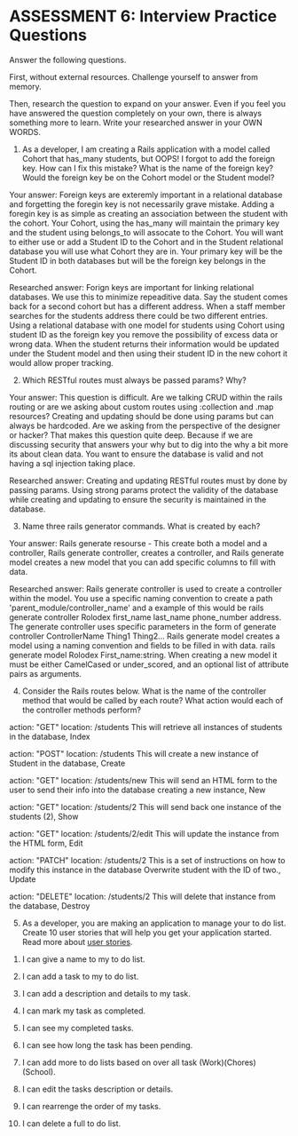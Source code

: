 # ASSESSMENT 6: Interview Practice Questions

Answer the following questions.

First, without external resources. Challenge yourself to answer from memory.

Then, research the question to expand on your answer. Even if you feel you have answered the question completely on your own, there is always something more to learn. Write your researched answer in your OWN WORDS.

1. As a developer, I am creating a Rails application with a model called Cohort that has_many students, but OOPS! I forgot to add the foreign key. How can I fix this mistake? What is the name of the foreign key? Would the foreign key be on the Cohort model or the Student model?

Your answer: Foreign keys are exteremly important in a relational database and forgetting the foregin key is not necessarily grave mistake. Adding a foregin key is as simple as creating an association between the student with the cohort. Your Cohort, using the has_many will maintain the primary key and the student using belongs_to will assocate to the Cohort. You will want to either use or add a Student ID to the Cohort and in the Student relational database you will use what Cohort they are in. Your primary key will be the Student ID in both databases but will be the foreign key belongs in the Cohort. 

Researched answer: Forign keys are important for linking relational databases. We use this to minimize repeaditive data. Say the student comes back for a second cohort but has a different address. When a staff member searches for the students address there could be two different entries. Using a relational database with one model for students using Cohort using student ID as the foreign key you remove the possibility of excess data or wrong data. When the student returns their information would be updated under the Student model and then using their student ID in the new cohort it would allow proper tracking. 

2. Which RESTful routes must always be passed params? Why?

Your answer:  This question is difficult. Are we talking CRUD within the rails routing or are we asking about custom routes using :collection and .map resources?  Creating and updating should be done using params but can always be hardcoded. Are we asking from the perspective of the designer or hacker? That makes this question quite deep. Because if we are discussing security that answers your why but to dig into the why a bit more its about clean data. You want to ensure the database is valid and not having a sql injection taking place. 

Researched answer: Creating and updating RESTful routes must by done by passing params. Using strong params protect the validity of the database while creating and updating to ensure the security is maintained in the database. 

3. Name three rails generator commands. What is created by each?

Your answer: Rails generate resourse - This create both a model and a controller, Rails generate controller, creates a controller, and Rails generate model creates a new model that you can add specific columns to fill with data. 

Researched answer: Rails generate controller is used to create a controller within the model. You use a specific naming convention to create a path
'parent_module/controller_name' and a example of this would be rails generate controller Rolodex first_name last_name phone_number address. The generate controller uses specific parameters in the form of generate controller ControllerName Thing1 Thing2... Rails generate model creates a model using a naming convention and fields to be filled in with data. rails generate model Rolodex First_name:string. When creating a new model it must be either CamelCased or under_scored, and an optional list of attribute pairs as arguments.


4. Consider the Rails routes below. What is the name of the controller method that would be called by each route? What action would each of the controller methods perform?

action: "GET" location: /students 
This will retrieve all instances of students in the database, Index 

action: "POST" location: /students
This will create a new instance of Student in the database, Create

action: "GET" location: /students/new
This will send an HTML form to the user to send their info into the database creating a new instance, New

action: "GET" location: /students/2
This will send back one instance of the students (2), Show

action: "GET" location: /students/2/edit
This will update the instance from the HTML form, Edit

action: "PATCH" location: /students/2
This is a set of instructions on how to modify this instance in the database Overwrite student with the ID of two., Update

action: "DELETE" location: /students/2
This will delete that instance from the database, Destroy

5. As a developer, you are making an application to manage your to do list. Create 10 user stories that will help you get your application started. Read more about [user stories](https://www.atlassian.com/agile/project-management/user-stories).

1) I can give a name to my to do list.

2) I can add a task to my to do list.

3) I can add a description and details to my task.

4) I can mark my task as completed.

5) I can see my completed tasks.

6) I can see how long the task has been pending. 

7) I can add more to do lists based on over all task (Work)(Chores)(School).

8) I can edit the tasks description or details.

9) I can rearrenge the order of my tasks.

10) I can delete a full to do list. 

 